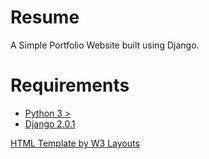 # Resume
A Simple Portfolio Website built using Django.

# Requirements
* [Python 3 >](https://www.python.org/) 
* [Django 2.0.1](https://www.djangoproject.com/)


[HTML Template by W3 Layouts](https://w3layouts.com/)


